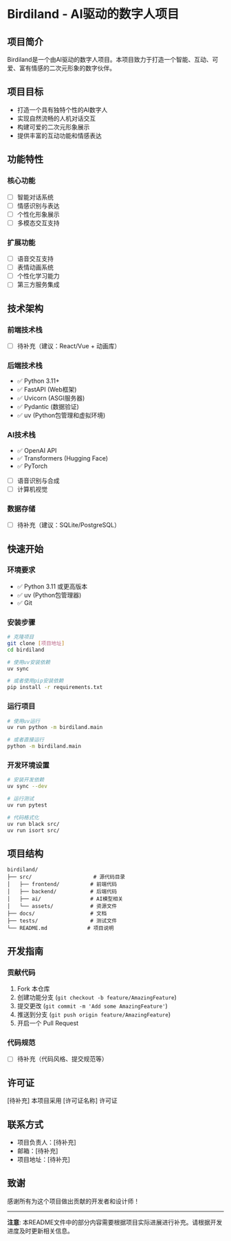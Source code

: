 # Birdiland - AI驱动的数字人项目

## 项目简介

Birdiland是一个由AI驱动的数字人项目。本项目致力于打造一个智能、互动、可爱、富有情感的二次元形象的数字伙伴。

## 项目目标

- 打造一个具有独特个性的AI数字人
- 实现自然流畅的人机对话交互
- 构建可爱的二次元形象展示
- 提供丰富的互动功能和情感表达

## 功能特性

### 核心功能
- [ ] 智能对话系统
- [ ] 情感识别与表达
- [ ] 个性化形象展示
- [ ] 多模态交互支持

### 扩展功能
- [ ] 语音交互支持
- [ ] 表情动画系统
- [ ] 个性化学习能力
- [ ] 第三方服务集成

## 技术架构

### 前端技术栈
- [ ] 待补充（建议：React/Vue + 动画库）

### 后端技术栈  
- ✅ Python 3.11+
- ✅ FastAPI (Web框架)
- ✅ Uvicorn (ASGI服务器)
- ✅ Pydantic (数据验证)
- ✅ uv (Python包管理和虚拟环境)

### AI技术栈
- ✅ OpenAI API
- ✅ Transformers (Hugging Face)
- ✅ PyTorch
- [ ] 语音识别与合成
- [ ] 计算机视觉

### 数据存储
- [ ] 待补充（建议：SQLite/PostgreSQL）

## 快速开始

### 环境要求
- ✅ Python 3.11 或更高版本
- ✅ uv (Python包管理器)
- ✅ Git

### 安装步骤
```bash
# 克隆项目
git clone [项目地址]
cd birdiland

# 使用uv安装依赖
uv sync

# 或者使用pip安装依赖
pip install -r requirements.txt
```

### 运行项目
```bash
# 使用uv运行
uv run python -m birdiland.main

# 或者直接运行
python -m birdiland.main
```

### 开发环境设置
```bash
# 安装开发依赖
uv sync --dev

# 运行测试
uv run pytest

# 代码格式化
uv run black src/
uv run isort src/
```

## 项目结构

```
birdiland/
├── src/                    # 源代码目录
│   ├── frontend/          # 前端代码
│   ├── backend/           # 后端代码  
│   ├── ai/                # AI模型相关
│   └── assets/            # 资源文件
├── docs/                  # 文档
├── tests/                 # 测试文件
└── README.md             # 项目说明
```

## 开发指南

### 贡献代码
1. Fork 本仓库
2. 创建功能分支 (`git checkout -b feature/AmazingFeature`)
3. 提交更改 (`git commit -m 'Add some AmazingFeature'`)
4. 推送到分支 (`git push origin feature/AmazingFeature`)
5. 开启一个 Pull Request

### 代码规范
- [ ] 待补充（代码风格、提交规范等）

## 许可证

[待补充] 本项目采用 [许可证名称] 许可证

## 联系方式

- 项目负责人：[待补充]
- 邮箱：[待补充]
- 项目地址：[待补充]

## 致谢

感谢所有为这个项目做出贡献的开发者和设计师！

---

**注意**: 本README文件中的部分内容需要根据项目实际进展进行补充。请根据开发进度及时更新相关信息。
